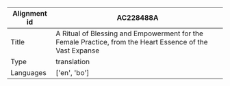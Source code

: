 |Alignment id | AC228488A
| --- | --- 
|Title | A Ritual of Blessing and Empowerment for the Female Practice, from the Heart Essence of the Vast Expanse 
|Type | translation
|Languages | ['en', 'bo']